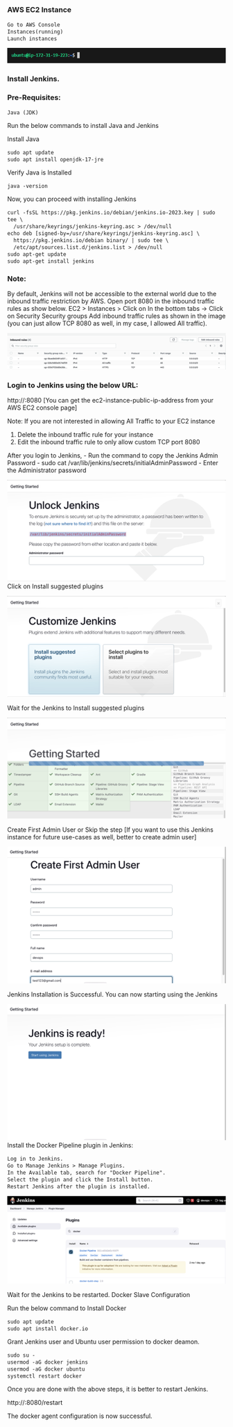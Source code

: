 ### AWS EC2 Instance

    Go to AWS Console
    Instances(running)
    Launch instances

![EC2 instance launch](./images/image.png)

### Install Jenkins.

### Pre-Requisites:

    Java (JDK)

Run the below commands to install Java and Jenkins

Install Java

```
sudo apt update
sudo apt install openjdk-17-jre
```

Verify Java is Installed

```
java -version
```

Now, you can proceed with installing Jenkins

```
curl -fsSL https://pkg.jenkins.io/debian/jenkins.io-2023.key | sudo tee \
  /usr/share/keyrings/jenkins-keyring.asc > /dev/null
echo deb [signed-by=/usr/share/keyrings/jenkins-keyring.asc] \
  https://pkg.jenkins.io/debian binary/ | sudo tee \
  /etc/apt/sources.list.d/jenkins.list > /dev/null
sudo apt-get update
sudo apt-get install jenkins
```

### Note: 
By default, Jenkins will not be accessible to the external world due to the inbound traffic restriction by AWS. Open port 8080 in the inbound traffic rules as show below.
    EC2 > Instances > Click on
    In the bottom tabs -> Click on Security
    Security groups
    Add inbound traffic rules as shown in the image (you can just allow TCP 8080 as well, in my case, I allowed All traffic).

![sg setup](./images/215975712-2fc569cb-9d76-49b4-9345-d8b62187aa22.png)

### Login to Jenkins using the below URL:

http://:8080 [You can get the ec2-instance-public-ip-address from your AWS EC2 console page]

Note: If you are not interested in allowing All Traffic to your EC2 instance 
1. Delete the inbound traffic rule for your instance 
2. Edit the inbound traffic rule to only allow custom TCP port 8080

After you login to Jenkins, - Run the command to copy the Jenkins Admin Password - 
sudo cat /var/lib/jenkins/secrets/initialAdminPassword - Enter the Administrator password

![alt text](./images/215959008-3ebca431-1f14-4d81-9f12-6bb232bfbee3.png)
Click on Install suggested plugins

![alt text](./images/215959294-047eadef-7e64-4795-bd3b-b1efb0375988.png)

Wait for the Jenkins to Install suggested plugins

![alt text](./images/215959398-344b5721-28ec-47a5-8908-b698e435608d.png)

Create First Admin User or Skip the step [If you want to use this Jenkins instance for future use-cases as well, better to create admin user]

![alt text](./images/215959757-403246c8-e739-4103-9265-6bdab418013e.png)

Jenkins Installation is Successful. You can now starting using the Jenkins

![alt text](./images/215961440-3f13f82b-61a2-4117-88bc-0da265a67fa7.png)
Install the Docker Pipeline plugin in Jenkins:

    Log in to Jenkins.
    Go to Manage Jenkins > Manage Plugins.
    In the Available tab, search for "Docker Pipeline".
    Select the plugin and click the Install button.
    Restart Jenkins after the plugin is installed.

![alt text](./images/215973898-7c366525-15db-4876-bd71-49522ecb267d.png)

Wait for the Jenkins to be restarted.
Docker Slave Configuration

Run the below command to Install Docker

```
sudo apt update
sudo apt install docker.io
```

Grant Jenkins user and Ubuntu user permission to docker deamon.

```
sudo su - 
usermod -aG docker jenkins
usermod -aG docker ubuntu
systemctl restart docker
```

Once you are done with the above steps, it is better to restart Jenkins.

http://<ec2-instance-public-ip>:8080/restart

The docker agent configuration is now successful.